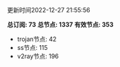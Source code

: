 更新时间2022-12-27 21:55:56

**总订阅: 73**
**总节点: 1337**
**有效节点: 353**
- trojan节点: 42
- ss节点: 115
- v2ray节点: 196
